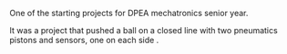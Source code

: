 One of the starting projects for DPEA mechatronics senior year.

It was a project that pushed a ball on a closed line with two pneumatics pistons and sensors, one on each side .
